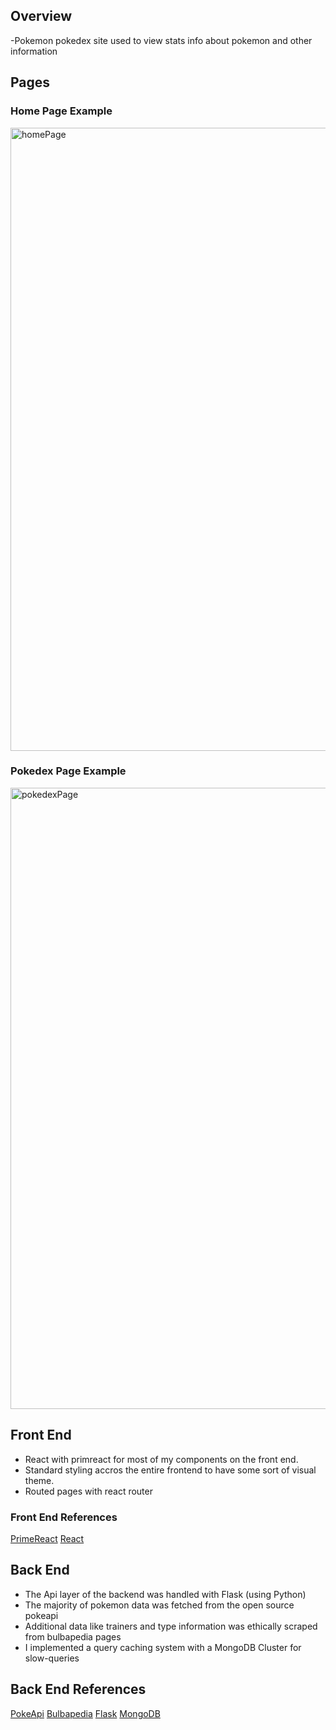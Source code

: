 ## Overview
-Pokemon pokedex site used to view stats info about pokemon and other information 

## Pages
### Home Page Example
<img width="1868" height="997" alt="homePage" src="https://github.com/user-attachments/assets/e439dae8-615f-46c1-a9b8-cc985a25e80f" />

### Pokedex Page Example
<img width="1871" height="994" alt="pokedexPage" src="https://github.com/user-attachments/assets/cbe79f88-971f-44b5-a75a-3d3d33f85962" />

## Front End
- React with primreact for most of my components on the front end.
- Standard styling accros the entire frontend to have some sort of visual theme.
- Routed pages with react router

### Front End References
[PrimeReact](https://primereact.org/)
[React](https://react.dev/)

## Back End
- The Api layer of the backend was handled with Flask (using Python)
- The majority of pokemon data was fetched from the open source pokeapi
- Additional data like trainers and type information was ethically scraped from bulbapedia pages
- I implemented a query caching system with a MongoDB Cluster for slow-queries

## Back End References
[PokeApi](https://pokeapi.co/)
[Bulbapedia](https://bulbapedia.bulbagarden.net/wiki/Main_Page)
[Flask](https://flask.palletsprojects.com/en/stable/)
[MongoDB](https://www.mongodb.com/products/platform/atlas-database)
